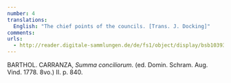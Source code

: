 ```yaml
---
number: 4
translations:
  English: "The chief points of the councils. [Trans. J. Docking]"
comments:
urls:
  - http://reader.digitale-sammlungen.de/de/fs1/object/display/bsb10393472_00001.html
---
```


BARTHOL. CARRANZA, <em>Summa conciliorum</em>. (ed. Domin. Schram. Aug. Vind. 1778. 8vo.) II. p. 840.
